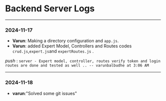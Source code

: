 # Backend Server Logs

---

### 2024-11-17

- **Varun**: Making a directory configuration and `app.js`.
- **Varun**: added Expert Model, Controllers and Routes codes `crud.js`,`expert.js`and `expertRoutes.js` .

_push_ : `server - Expert model, controller, routes verify token and login routes are done and tested as well .. -- varunbalbudhe at 3:06 AM`

---

### 2024-11-18
- **varun**:"Solved some git issues"

